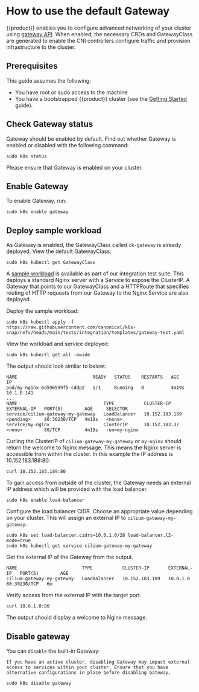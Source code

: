 # How to use the default Gateway

{{product}} enables you to configure advanced networking of your cluster using
[gateway API]. When enabled, the necessary CRDs and GatewayClass are generated
to enable the CNI controllers configure traffic and provision infrastructure to
the cluster.

## Prerequisites

This guide assumes the following:

- You have root or sudo access to the machine
- You have a bootstrapped {{product}} cluster (see the
[Getting Started][getting-started-guide] guide).

## Check Gateway status

Gateway should be enabled by default. Find out whether Gateway is enabled or
disabled with the following command:

```
sudo k8s status
```

Please ensure that Gateway is enabled on your cluster.

## Enable Gateway

To enable Gateway, run:

```
sudo k8s enable gateway
```

## Deploy sample workload

As Gateway is enabled, the GatewayClass called `ck-gateway` is already
deployed. View the default GatewayClass:

```
sudo k8s kubectl get GatewayClass
```

A [sample workload] is available as part of our integration test
suite. This deploys a standard Nginx server with a Service to expose the
ClusterIP. A Gateway that points to our GatewayClass and a HTTPRoute that
specifies routing of HTTP requests from our Gateway to the Nginx Service
are also deployed.

Deploy the sample workload:

```
sudo k8s kubectl apply -f https://raw.githubusercontent.com/canonical/k8s-snap/refs/heads/main/tests/integration/templates/gateway-test.yaml
```

View the workload and service deployed:

```
sudo k8s kubectl get all -owide
```

The output should look similar to below:

```
NAME                            READY   STATUS    RESTARTS   AGE     IP
pod/my-nginx-6d596599f5-cddp2   1/1     Running   0          4m19s   10.1.0.141
...
NAME                                TYPE           CLUSTER-IP       EXTERNAL-IP   PORT(S)        AGE     SELECTOR
service/cilium-gateway-my-gateway   LoadBalancer   10.152.183.189   <pending>     80:30230/TCP   4m19s   <none>
service/my-nginx                    ClusterIP      10.152.183.37    <none>        80/TCP         4m19s   run=my-nginx
```

Curling the ClusterIP of `cilium-gateway-my-gateway` or `my-nginx` 
should return the welcome to Nginx message. This means the Nginx 
server is accessible from within the cluster. In this example
the IP address is 10.152.183.189:80:

```
curl 10.152.183.189:80
```

To gain access from outside of the cluster, the Gateway needs an 
external IP address which will be provided with the load balancer.

```
sudo k8s enable load-balancer
```

Configure the load balancer CIDR. Choose an appropriate value 
depending on your cluster.
This will assign an external IP to `cilium-gateway-my-gateway`.

```
sudo k8s set load-balancer.cidrs=10.0.1.0/28 load-balancer.l2-mode=true
sudo k8s kubectl get service cilium-gateway-my-gateway
```
Get the external IP of the Gateway from the output.

```
NAME                        TYPE           CLUSTER-IP       EXTERNAL-IP   PORT(S)        AGE
cilium-gateway-my-gateway   LoadBalancer   10.152.183.189   10.0.1.0      80:30230/TCP   6m
```

Verify access from the external IP with the target port.

```
curl 10.0.1.0:80
```

The output should display a welcome to Nginx message.

## Disable gateway

You can `disable` the built-in Gateway:

``` {warning}
If you have an active cluster, disabling Gateway may impact external access to services within your cluster. Ensure that you have alternative configurations in place before disabling Gateway.
```

```
sudo k8s disable gateway
```
<!-- LINKS -->
[gateway API]:https://gateway-api.sigs.k8s.io/
[getting-started-guide]: ../../tutorial/getting-started
[kubectl-guide]: ../../tutorial/kubectl
[sample workload]: https://raw.githubusercontent.com/canonical/k8s-snap/refs/heads/main/tests/integration/templates/gateway-test.yaml
